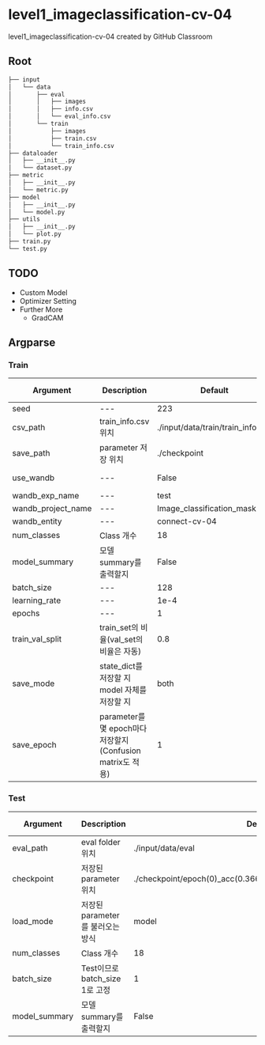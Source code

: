 # level1_imageclassification-cv-04
level1_imageclassification-cv-04 created by GitHub Classroom

## Root
```bash
├── input
│   └── data
│       ├── eval
│       │   ├── images
│       │   ├── info.csv
│       │   └── eval_info.csv
│       └── train
│           ├── images
│           ├── train.csv
│           └── train_info.csv
├── dataloader
│   ├── __init__.py
│   └── dataset.py
├── metric
│   ├── __init__.py
│   └── metric.py
├── model
│   ├── __init__.py
│   └── model.py
├── utils
│   ├── __init__.py
│   └── plot.py
├── train.py
└── test.py
```

## TODO

- Custom Model
- Optimizer Setting
- Further More
    - GradCAM

## Argparse
### Train
|Argument|Description|Default|Possible value|
|---|---|---|---|
|seed|---|223|---|
|csv_path|train_info.csv 위치|./input/data/train/train_info.csv|---|
|save_path|parameter 저장 위치|./checkpoint|---|
|use_wandb|---|False|True, False|
|wandb_exp_name|---|test|---|
|wandb_project_name|---|Image_classification_mask|---|
|wandb_entity|---|connect-cv-04|---|
|num_classes|Class 개수|18|---|
|model_summary|모델 summary를 출력할지|False|True, False|
|batch_size|---|128|---|
|learning_rate|---|1e-4|---|
|epochs|---|1|---|
|train_val_split|train_set의 비율(val_set의 비율은 자동)|0.8|0 ~ 1|
|save_mode|state_dict를 저장할 지 model 자체를 저장할 지|both|state_dict, model, both|
|save_epoch|parameter를 몇 epoch마다 저장할지(Confusion matrix도 적용)|1|---|

### Test
|Argument|Description|Default|Possible value|
|---|---|---|---|
|eval_path|eval folder 위치|./input/data/eval|---|
|checkpoint|저장된 parameter 위치|./checkpoint/epoch(0)_acc(0.366)_loss(3.851)_f1(0.182)_model.pt|---|
|load_mode|저장된 parameter를 불러오는 방식|model|state_dict, model|
|num_classes|Class 개수|18|---|
|batch_size|Test이므로 batch_size 1로 고정|1|---|
|model_summary|모델 summary를 출력할지|False|True, False|